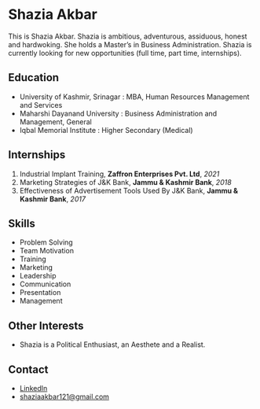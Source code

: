 # Shazia Akbar

This is Shazia Akbar. Shazia is ambitious, adventurous, assiduous, honest and hardwoking. She holds a Master’s in Business Administration.
Shazia is currently looking for new opportunities (full time, part time, internships).

## Education

- University of Kashmir, Srinagar : MBA, Human Resources Management and Services
- Maharshi Dayanand University : Business Administration and Management, General
- Iqbal Memorial Institute : Higher Secondary (Medical)
  
## Internships

1. Industrial Implant Training,
  **Zaffron Enterprises Pvt. Ltd**,
  _2021_
2. Marketing Strategies of J&K Bank,
  **Jammu & Kashmir Bank**,
  _2018_
3. Effectiveness of Advertisement Tools Used By J&K Bank,
  **Jammu & Kashmir Bank**,
  _2017_

## Skills

- Problem Solving
- Team Motivation
- Training
- Marketing
- Leadership
- Communication
- Presentation
- Management

## Other Interests

- Shazia is a Political Enthusiast, an Aesthete and a Realist.

## Contact

- [LinkedIn](https://www.linkedin.com/in/shazia-akbar/)
- shaziaakbar121@gmail.com
